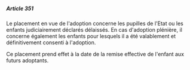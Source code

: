 ##### Article 351

Le placement en vue de l'adoption concerne les pupilles de l'Etat ou les enfants judiciairement déclarés délaissés. En cas d'adoption plénière, il concerne également les enfants pour lesquels il a été valablement et définitivement consenti à l'adoption.

Ce placement prend effet à la date de la remise effective de l'enfant aux futurs adoptants.

